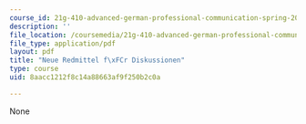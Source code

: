 ```yaml
---
course_id: 21g-410-advanced-german-professional-communication-spring-2017
description: ''
file_location: /coursemedia/21g-410-advanced-german-professional-communication-spring-2017/8aacc1212f8c14a88663af9f250b2c0a_21G_410s17_W07_M16.pdf
file_type: application/pdf
layout: pdf
title: "Neue Redmittel f\xFCr Diskussionen"
type: course
uid: 8aacc1212f8c14a88663af9f250b2c0a

---
```

None